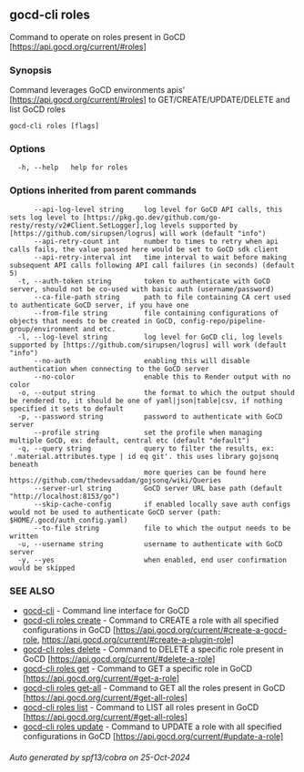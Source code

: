 ## gocd-cli roles

Command to operate on roles present in GoCD [https://api.gocd.org/current/#roles]

### Synopsis

Command leverages GoCD environments apis' [https://api.gocd.org/current/#roles] to 
GET/CREATE/UPDATE/DELETE and list GoCD roles

```
gocd-cli roles [flags]
```

### Options

```
  -h, --help   help for roles
```

### Options inherited from parent commands

```
      --api-log-level string     log level for GoCD API calls, this sets log level to [https://pkg.go.dev/github.com/go-resty/resty/v2#Client.SetLogger],log levels supported by [https://github.com/sirupsen/logrus] will work (default "info")
      --api-retry-count int      number to times to retry when api calls fails, the value passed here would be set to GoCD sdk client
      --api-retry-interval int   time interval to wait before making subsequent API calls following API call failures (in seconds) (default 5)
  -t, --auth-token string        token to authenticate with GoCD server, should not be co-used with basic auth (username/password)
      --ca-file-path string      path to file containing CA cert used to authenticate GoCD server, if you have one
      --from-file string         file containing configurations of objects that needs to be created in GoCD, config-repo/pipeline-group/environment and etc.
  -l, --log-level string         log level for GoCD cli, log levels supported by [https://github.com/sirupsen/logrus] will work (default "info")
      --no-auth                  enabling this will disable authentication when connecting to the GoCD server
      --no-color                 enable this to Render output with no color
  -o, --output string            the format to which the output should be rendered to, it should be one of yaml|json|table|csv, if nothing specified it sets to default
  -p, --password string          password to authenticate with GoCD server
      --profile string           set the profile when managing multiple GoCD, ex: default, central etc (default "default")
  -q, --query string             query to filter the results, ex: '.material.attributes.type | id eq git'. this uses library gojsonq beneath
                                 more queries can be found here https://github.com/thedevsaddam/gojsonq/wiki/Queries
      --server-url string        GoCD server URL base path (default "http://localhost:8153/go")
      --skip-cache-config        if enabled locally save auth configs would not be used to authenticate GoCD server (path: $HOME/.gocd/auth_config.yaml)
      --to-file string           file to which the output needs to be written
  -u, --username string          username to authenticate with GoCD server
  -y, --yes                      when enabled, end user confirmation would be skipped
```

### SEE ALSO

* [gocd-cli](gocd-cli.md)	 - Command line interface for GoCD
* [gocd-cli roles create](gocd-cli_roles_create.md)	 - Command to CREATE a role with all specified configurations in GoCD [https://api.gocd.org/current/#create-a-gocd-role, https://api.gocd.org/current/#create-a-plugin-role]
* [gocd-cli roles delete](gocd-cli_roles_delete.md)	 - Command to DELETE a specific role present in GoCD [https://api.gocd.org/current/#delete-a-role]
* [gocd-cli roles get](gocd-cli_roles_get.md)	 - Command to GET a specific role in GoCD [https://api.gocd.org/current/#get-a-role]
* [gocd-cli roles get-all](gocd-cli_roles_get-all.md)	 - Command to GET all the roles present in GoCD [https://api.gocd.org/current/#get-all-roles]
* [gocd-cli roles list](gocd-cli_roles_list.md)	 - Command to LIST all roles present in GoCD [https://api.gocd.org/current/#get-all-roles]
* [gocd-cli roles update](gocd-cli_roles_update.md)	 - Command to UPDATE a role with all specified configurations in GoCD [https://api.gocd.org/current/#update-a-role]

###### Auto generated by spf13/cobra on 25-Oct-2024
